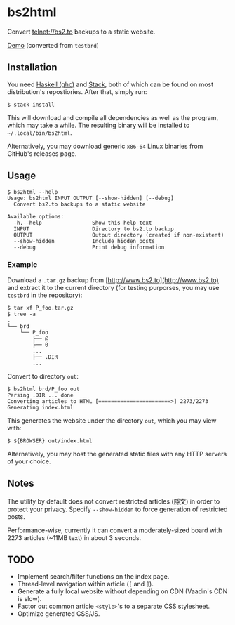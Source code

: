 # bs2html

Convert [telnet://bs2.to](telnet://bs2.to) backups to a static website.

[Demo](https://pkmx.github.io/bs2html/) (converted from `testbrd`)

## Installation

You need [Haskell (ghc)](https://www.haskell.org/ghc/) and [Stack](http://www.haskellstack.org), both of which can be found on most distribution's repostiories. After that, simply run:

```
$ stack install
```

This will download and compile all dependencies as well as the program, which may take a while. The resulting binary will be installed to `~/.local/bin/bs2html`.

Alternatively, you may download generic `x86-64` Linux binaries from GitHub's releases page.

## Usage

```
$ bs2html --help
Usage: bs2html INPUT OUTPUT [--show-hidden] [--debug]
  Convert bs2.to backups to a static website

Available options:
  -h,--help                Show this help text
  INPUT                    Directory to bs2.to backup
  OUTPUT                   Output directory (created if non-existent)
  --show-hidden            Include hidden posts
  --debug                  Print debug information
```

### Example

Download a `.tar.gz` backup from [http://www.bs2.to](http://www.bs2.to) and extract it to the current directory (for testing purporses, you may use `testbrd` in the repository):

```
$ tar xf P_foo.tar.gz
$ tree -a
.
└── brd
    └── P_foo
        ├── @
        ├── 0
        ...
        ├── .DIR
        ...
```

Convert to directory `out`:

```
$ bs2html brd/P_foo out
Parsing .DIR ... done
Converting articles to HTML [=======================>] 2273/2273
Generating index.html
```

This generates the website under the directory `out`, which you may view with:

```
$ ${BROWSER} out/index.html
```

Alternatively, you may host the generated static files with any HTTP servers of your choice.

## Notes

The utility by default does not convert restricted articles (隱文) in order to protect your privacy. Specify `--show-hidden` to force generation of restricted posts.

Performance-wise, currently it can convert a moderately-sized board with 2273 articles (~11MB text) in about 3 seconds.

## TODO

* Implement search/filter functions on the index page.
* Thread-level navigation within article (`[` and `]`).
* Generate a fully local website without depending on CDN (Vaadin's CDN is slow).
* Factor out common article `<style>`'s to a separate CSS stylesheet.
* Optimize generated CSS/JS.
